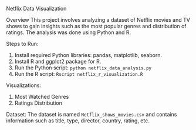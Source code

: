 Netflix Data Visualization

Overview
This project involves analyzing a dataset of Netflix movies and TV shows to gain insights such as the most popular genres and distribution of ratings. The analysis was done using Python and R.

Steps to Run:
1. Install required Python libraries: pandas, matplotlib, seaborn.
2. Install R and ggplot2 package for R.
3. Run the Python script: `python netflix_data_analysis.py`
4. Run the R script: `Rscript netflix_r_visualization.R`

Visualizations:
1. Most Watched Genres
2. Ratings Distribution

Dataset:
The dataset is named `Netflix_shows_movies.csv` and contains information such as title, type, director, country, rating, etc.
